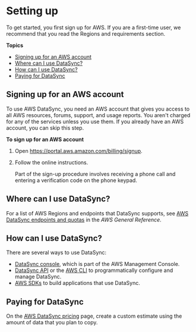# Setting up<a name="setting-up"></a>

To get started, you first sign up for AWS\. If you are a first\-time user, we recommend that you read the Regions and requirements section\.

**Topics**
+ [Signing up for an AWS account](#sign-up)
+ [Where can I use DataSync?](#datasync-regions)
+ [How can I use DataSync?](#datasync-access)
+ [Paying for DataSync](#datasync-pricing)

## Signing up for an AWS account<a name="sign-up"></a>

To use AWS DataSync, you need an AWS account that gives you access to all AWS resources, forums, support, and usage reports\. You aren't charged for any of the services unless you use them\. If you already have an AWS account, you can skip this step\.

**To sign up for an AWS account**

1. Open [https://portal\.aws\.amazon\.com/billing/signup](https://portal.aws.amazon.com/billing/signup)\.

1. Follow the online instructions\.

   Part of the sign\-up procedure involves receiving a phone call and entering a verification code on the phone keypad\.

## Where can I use DataSync?<a name="datasync-regions"></a>

For a list of AWS Regions and endpoints that DataSync supports, see [AWS DataSync endpoints and quotas](https://docs.aws.amazon.com/general/latest/gr/datasync.html) in the *AWS General Reference*\.

## How can I use DataSync?<a name="datasync-access"></a>

There are several ways to use DataSync:
+ [DataSync console](http://console.aws.amazon.com/datasync/home), which is part of the AWS Management Console\.
+ [DataSync API](API_Reference.md) or the [AWS CLI](https://awscli.amazonaws.com/v2/documentation/api/latest/reference/datasync/index.html#cli-aws-datasync) to programmatically configure and manage DataSync\.
+ [AWS SDKs](http://aws.amazon.com/code) to build applications that use DataSync\.

## Paying for DataSync<a name="datasync-pricing"></a>

On the [AWS DataSync pricing](http://aws.amazon.com/datasync/pricing) page, create a custom estimate using the amount of data that you plan to copy\.